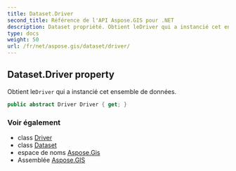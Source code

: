 ```yaml
---
title: Dataset.Driver
second_title: Référence de l'API Aspose.GIS pour .NET
description: Dataset propriété. Obtient leDriver qui a instancié cet ensemble de données.
type: docs
weight: 50
url: /fr/net/aspose.gis/dataset/driver/
---
```

## Dataset.Driver property

Obtient le`Driver` qui a instancié cet ensemble de données.

```csharp
public abstract Driver Driver { get; }
```

### Voir également

* class [Driver](../../driver/)
* class [Dataset](../)
* espace de noms [Aspose.Gis](../../dataset/)
* Assemblée [Aspose.GIS](../../../)


